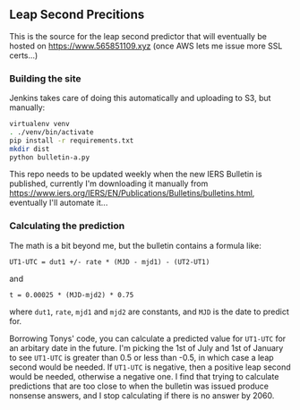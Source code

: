 ## Leap Second Precitions

This is the source for the leap second predictor that will eventually be hosted on https://www.565851109.xyz (once AWS lets me issue more SSL certs...)

### Building the site

Jenkins takes care of doing this automatically and uploading to S3, but manually:

``` sh
virtualenv venv
. ./venv/bin/activate
pip install -r requirements.txt
mkdir dist
python bulletin-a.py
```

This repo needs to be updated weekly when the new IERS Bulletin is published, currently I'm downloading it manually from https://www.iers.org/IERS/EN/Publications/Bulletins/bulletins.html, eventually I'll automate it...

### Calculating the prediction

The math is a bit beyond me, but the bulletin contains a formula like:

`UT1-UTC = dut1 +/- rate * (MJD - mjd1) - (UT2-UT1)`

and

`t = 0.00025 * (MJD-mjd2) * 0.75`

where `dut1`, `rate`, `mjd1` and `mjd2` are constants, and `MJD` is the date to predict for.

Borrowing Tonys' code, you can calculate a predicted value for `UT1-UTC` for an arbitary date in the future. I'm picking the 1st of July and 1st of January to see `UT1-UTC` is greater than 0.5 or less than -0.5, in which case a leap second would be needed. If `UT1-UTC` is negative, then a positive leap second would be needed, otherwise a negative one. I find that trying to calculate predictions that are too close to when the bulletin was issued produce nonsense answers, and I stop calculating if there is no answer by 2060.
